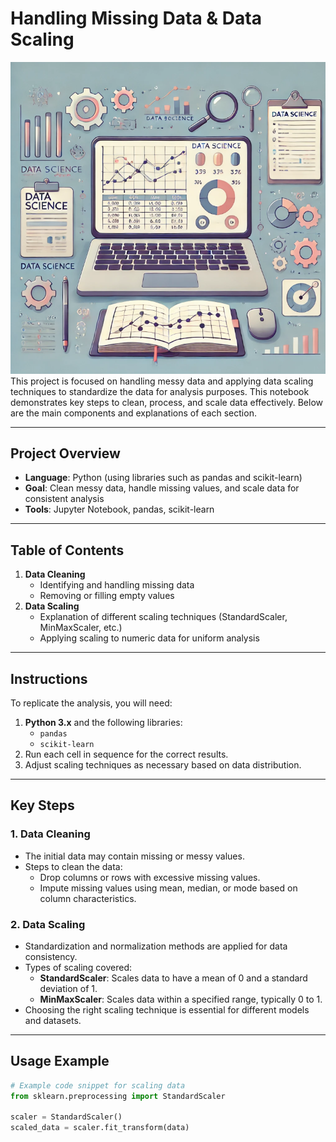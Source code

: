 # Handling Missing Data & Data Scaling


![Housing Data Analysis](https://github.com/FerasAlsahsh/Data-Analysis-Project-Hotel-bookings/blob/main/Screenshot%202024-11-03%20192102.png)
This project is focused on handling messy data and applying data scaling techniques to standardize the data for analysis purposes. This notebook demonstrates key steps to clean, process, and scale data effectively. Below are the main components and explanations of each section.

---

## Project Overview

- **Language**: Python (using libraries such as pandas and scikit-learn)
- **Goal**: Clean messy data, handle missing values, and scale data for consistent analysis
- **Tools**: Jupyter Notebook, pandas, scikit-learn

---

## Table of Contents

1. **Data Cleaning**  
   - Identifying and handling missing data
   - Removing or filling empty values
2. **Data Scaling**  
   - Explanation of different scaling techniques (StandardScaler, MinMaxScaler, etc.)
   - Applying scaling to numeric data for uniform analysis

---

## Instructions

To replicate the analysis, you will need:
1. **Python 3.x** and the following libraries:
   - `pandas`
   - `scikit-learn`
2. Run each cell in sequence for the correct results.
3. Adjust scaling techniques as necessary based on data distribution.

---

## Key Steps

### 1. Data Cleaning

- The initial data may contain missing or messy values.
- Steps to clean the data:
  - Drop columns or rows with excessive missing values.
  - Impute missing values using mean, median, or mode based on column characteristics.

### 2. Data Scaling

- Standardization and normalization methods are applied for data consistency.
- Types of scaling covered:
  - **StandardScaler**: Scales data to have a mean of 0 and a standard deviation of 1.
  - **MinMaxScaler**: Scales data within a specified range, typically 0 to 1.
- Choosing the right scaling technique is essential for different models and datasets.

---

## Usage Example

```python
# Example code snippet for scaling data
from sklearn.preprocessing import StandardScaler

scaler = StandardScaler()
scaled_data = scaler.fit_transform(data)
